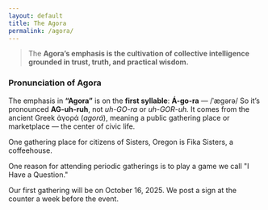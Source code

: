 ```yaml
---
layout: default
title: The Agora
permalink: /agora/
---
```


> The **Agora’s emphasis is the cultivation of collective intelligence grounded in trust, truth, and practical wisdom.**

### Pronunciation of Agora
The emphasis in **“Agora”** is on the **first syllable**:
**Á-go-ra** — /ˈæɡərə/
So it’s pronounced **AG-uh-ruh**, not _uh-GO-ra_ or _uh-GOR-uh._
It comes from the ancient Greek ἀγορά (_agorá_), meaning a public gathering place or marketplace — the center of civic life.

One gathering place for citizens of Sisters, Oregon is Fika Sisters, a coffeehouse.

One reason for attending periodic gatherings is to play a game we call "I Have a Question."

Our first gathering will be on October 16, 2025. We post a sign at the counter a week before the event.